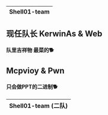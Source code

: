 | Shell01-team |
| ------------ |
## 现任队长 KerwinAs & Web
#### 队里吉祥物 最菜的🐕

## Mcpvioy & Pwn
#### 只会做PPT的二进制🐕

| Shell01-team (二队)|
| ------------ |

